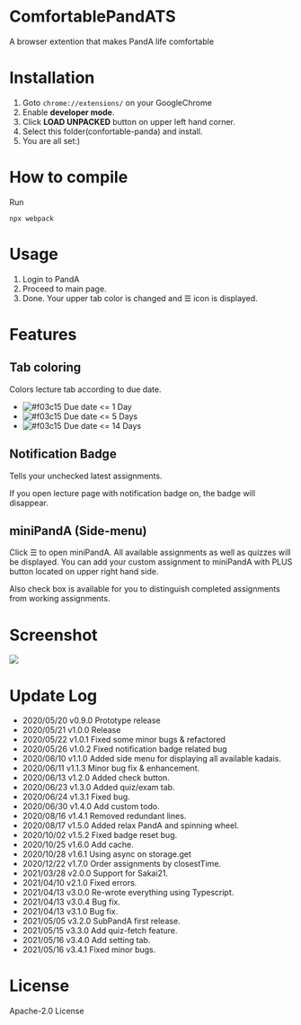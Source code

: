 # ComfortablePandATS
A browser extention that makes PandA life comfortable

# Installation
1. Goto `chrome://extensions/` on your GoogleChrome
1. Enable **developer mode**.
1. Click **LOAD UNPACKED** button on upper left hand corner.
1. Select this folder(confortable-panda) and install.
1. You are all set:)

# How to compile
Run
```
npx webpack
```

# Usage
1. Login to PandA
1. Proceed to main page.
1. Done. Your upper tab color is changed and ☰ icon is displayed.

# Features
## Tab coloring
Colors lecture tab according to due date.
- ![#f03c15](https://via.placeholder.com/15/e85555/000000?text=+)
  Due date <= 1 Day
- ![#f03c15](https://via.placeholder.com/15/d7aa57/000000?text=+)
  Due date <= 5 Days
- ![#f03c15](https://via.placeholder.com/15/62b665/000000?text=+)
  Due date <= 14 Days

## Notification Badge
Tells your unchecked latest assignments.

If you open lecture page with notification badge on, the badge will disappear.

## miniPandA (Side-menu)
Click ☰ to open miniPandA.
All available assignments as well as quizzes will be displayed.
You can add your custom assignment to miniPandA with PLUS button located on upper right hand side.

Also check box is available for you to distinguish completed assignments from working assignments.

# Screenshot
![](https://user-images.githubusercontent.com/41512077/90533356-5504e080-e1b3-11ea-8065-bc10ec624ddf.png)

# Update Log
- 2020/05/20 v0.9.0 Prototype release
- 2020/05/21 v1.0.0 Release
- 2020/05/22 v1.0.1 Fixed some minor bugs & refactored
- 2020/05/26 v1.0.2 Fixed notification badge related bug
- 2020/06/10 v1.1.0 Added side menu for displaying all available kadais.
- 2020/06/11 v1.1.3 Minor bug fix & enhancement.
- 2020/06/13 v1.2.0 Added check button.
- 2020/06/23 v1.3.0 Added quiz/exam tab.
- 2020/06/24 v1.3.1 Fixed bug.
- 2020/06/30 v1.4.0 Add custom todo.
- 2020/08/16 v1.4.1 Removed redundant lines.
- 2020/08/17 v1.5.0 Added relax PandA and spinning wheel.
- 2020/10/02 v1.5.2 Fixed badge reset bug.
- 2020/10/25 v1.6.0 Add cache.
- 2020/10/28 v1.6.1 Using async on storage.get
- 2020/12/22 v1.7.0 Order assignments by closestTime.
- 2021/03/28 v2.0.0 Support for Sakai21.
- 2021/04/10 v2.1.0 Fixed errors.
- 2021/04/13 v3.0.0 Re-wrote everything using Typescript.
- 2021/04/13 v3.0.4 Bug fix.
- 2021/04/13 v3.1.0 Bug fix.
- 2021/05/05 v3.2.0 SubPandA first release.
- 2021/05/15 v3.3.0 Add quiz-fetch feature.
- 2021/05/16 v3.4.0 Add setting tab.
- 2021/05/16 v3.4.1 Fixed minor bugs.

# License
Apache-2.0 License
